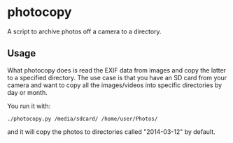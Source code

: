 photocopy
=========

A script to archive photos off a camera to a directory.

Usage
-----
What photocopy does is read the EXIF data from images and copy the latter to a
specified directory. The use case is that you have an SD card from your camera
and want to copy all the images/videos into specific directories by day or
month.

You run it with:

    ./photocopy.py /media/sdcard/ /home/user/Photos/

and it will copy the photos to directories called "2014-03-12" by default.
